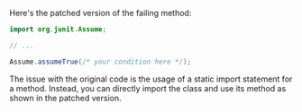 Here's the patched version of the failing method:
```java
import org.junit.Assume;

// ...

Assume.assumeTrue(/* your condition here */);
```
The issue with the original code is the usage of a static import statement for a method. Instead, you can directly import the class and use its method as shown in the patched version.